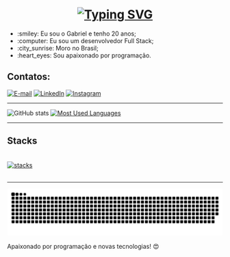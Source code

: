 <h1 align="center">
  <a href="#">
    <img src="https://readme-typing-svg.demolab.com?font=Fira+Code&pause=1000&color=0BDA51&random=false&width=435&lines=Ol%C3%A1%2C+eu+sou+o+Gabriel!" alt="Typing SVG" />
  </a>
</h1>

<ul>
  <li> :smiley: Eu sou o Gabriel e tenho 20 anos; </li>
  <li> :computer: Eu sou um desenvolvedor Full Stack; </li>
  <li> :city_sunrise: Moro no Brasil; </li>
  <li> :heart_eyes: Sou apaixonado por programação. </li>
</ul>

<h2> Contatos: </h2>

[![E-mail](https://img.shields.io/badge/-Email-000?style=for-the-badge&logo=microsoft-outlook&logoColor=0BDA51&color:FFF)](mailto:gabriel.oliveira2040@hotmail.com)
[![LinkedIn](https://img.shields.io/badge/-LinkedIn-000?style=for-the-badge&logo=linkedin&logoColor=0BDA51&color:FFF)](https://www.linkedin.com/in/gaabssantos/)
[![Instagram](https://img.shields.io/badge/-Instagram-000?style=for-the-badge&logo=instagram&logoColor=0BDA51&color:FFF)](https://www.instagram.com/gaabssantos._/)

<hr>

![GitHub stats](https://github-readme-stats-git-masterrstaa-rickstaa.vercel.app/api?username=gaabssantos&hide_title=true&show_icons=true&include_all_commits=false&count_private=true&line_height=25&hide=issues&bg_color=000&title_color=0BDA51&text_color=FFF&border_radius=3&border_color=0BDA51&icon_color=0BDA51&theme=jolly)
[![Most Used Languages](https://github-readme-stats-git-masterrstaa-rickstaa.vercel.app/api/top-langs/?username=gaabssantos&line_height=10&card_width=290&layout=compact&hide_title=false&count_private=true&langs_count=4&show_icons=true&title_color=0BDA51&hide=html,css&bg_color=000&text_color=8B8B8B&border_radius=3&border_color=0BDA51&count_private=true)](https://github.com/gaabssantos/github-readme-stats)

<hr>

## Stacks

<div style="display: inline_block"><br/>
  <a href="#"> <img align="center" alt="stacks" src="https://skillicons.dev/icons?i=html,css,js,ts,nodejs,react,bootstrap,jquery,mysql,postgresql,mongodb,postman,git,github,jest,vscode,figma,&perline=14"> </a>
</div> <br>

<hr>

<picture>
  <source media="(prefers-color-scheme: dark)" srcset="https://raw.githubusercontent.com/mari4souza/mari4souza/output/github-contribution-grid-snake-dark.svg">
  <source media="(prefers-color-scheme: light)" srcset="https://raw.githubusercontent.com/mari4souza/mari4souza/output/github-contribution-grid-snake.svg">
  <img alt="github contribution grid snake animation" src="https://raw.githubusercontent.com/mari4souza/mari4souza/output/github-contribution-grid-snake.svg">
</picture>

Apaixonado por programação e novas tecnologias! :heart_eyes:
